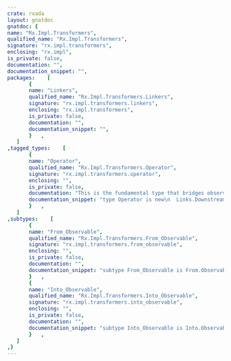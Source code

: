 ```yaml
---
crate: rxada
layout: gnatdoc
gnatdoc: {
name: "Rx.Impl.Transformers",
qualified_name: "Rx.Impl.Transformers",
signature: "rx.impl.transformers",
enclosing: "rx.impl",
is_private: false,
documentation: "",
documentation_snippet: "",
packages:    [
       {
       name: "Linkers",
       qualified_name: "Rx.Impl.Transformers.Linkers",
       signature: "rx.impl.transformers.linkers",
       enclosing: "rx.impl.transformers",
       is_private: false,
       documentation: "",
       documentation_snippet: "",
       }   ,
   ]
,tagged_types:    [
       {
       name: "Operator",
       qualified_name: "Rx.Impl.Transformers.Operator",
       signature: "rx.impl.transformers.operator",
       enclosing: "",
       is_private: false,
       documentation: "This is the fundamental type that bridges observables y observers doing something along the way\nOverride the Observer/Subscriber inherited methods in new operators",
       documentation_snippet: "type Operator is new\n  Links.Downstream and\n  Into.Contracts.Observable and\n  From.Contracts.Observer and\n  From.Contracts.subscriber\nwith private;",
       }   ,
   ]
,subtypes:    [
       {
       name: "From_Observable",
       qualified_name: "Rx.Impl.Transformers.From_Observable",
       signature: "rx.impl.transformers.from_observable",
       enclosing: "",
       is_private: false,
       documentation: "",
       documentation_snippet: "subtype From_Observable is From.Observable'Class;",
       }   ,
       {
       name: "Into_Observable",
       qualified_name: "Rx.Impl.Transformers.Into_Observable",
       signature: "rx.impl.transformers.into_observable",
       enclosing: "",
       is_private: false,
       documentation: "",
       documentation_snippet: "subtype Into_Observable is Into.Observable'Class;",
       }   ,
   ]
,}
---
```

